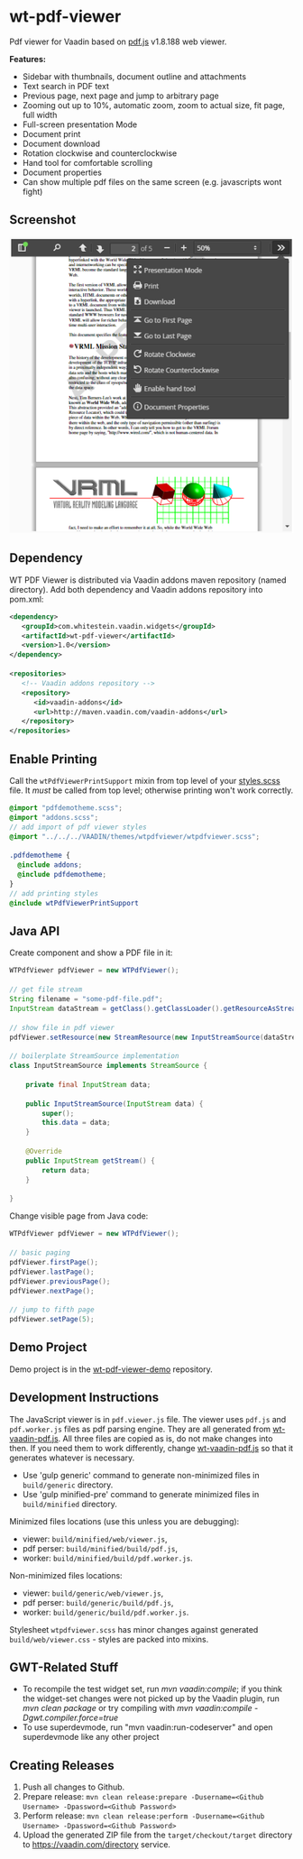 # wt-pdf-viewer

Pdf viewer for Vaadin based on [pdf.js](https://github.com/mozilla/pdf.js/) v1.8.188 web viewer.

**Features:**
* Sidebar with thumbnails, document outline and attachments
* Text search in PDF text
* Previous page, next page and jump to arbitrary page
* Zooming out up to 10%, automatic zoom, zoom to actual size, fit page, full width
* Full-screen presentation Mode
* Document print
* Document download
* Rotation clockwise and counterclockwise
* Hand tool for comfortable scrolling
* Document properties
* Can show multiple pdf files on the same screen (e.g. javascripts wont fight)

## Screenshot
![PDF Viewer with open side menu](/branding/screenshots/01-viewer-with-menu.png?raw=true "PDF Viewer with open side menu")

## Dependency
WT PDF Viewer is distributed via Vaadin addons maven repository (named directory). Add both dependency and Vaadin addons repository into pom.xml:
````xml
<dependency>
   <groupId>com.whitestein.vaadin.widgets</groupId>
   <artifactId>wt-pdf-viewer</artifactId>
   <version>1.0</version>
</dependency>

<repositories>
   <!-- Vaadin addons repository -->
   <repository>
      <id>vaadin-addons</id>
      <url>http://maven.vaadin.com/vaadin-addons</url>
   </repository>
</repositories>
````

## Enable Printing
Call the `wtPdfViewerPrintSupport` mixin from top level of your [styles.scss](https://github.com/WhitesteinTechnologies/wt-pdf-viewer-demo/blob/fe80d00e784443f4e975d8fd1dad64b4ff736a40/src/main/webapp/VAADIN/themes/pdfdemotheme/styles.scss) file. It _must_ be called from top level; otherwise printing won't work correctly.

````scss
@import "pdfdemotheme.scss";
@import "addons.scss";
// add import of pdf viewer styles
@import "../../../VAADIN/themes/wtpdfviewer/wtpdfviewer.scss";

.pdfdemotheme {
  @include addons;
  @include pdfdemotheme;
}
// add printing styles
@include wtPdfViewerPrintSupport
````


## Java API
Create component and show a PDF file in it:
````java
WTPdfViewer pdfViewer = new WTPdfViewer();

// get file stream
String filename = "some-pdf-file.pdf";
InputStream dataStream = getClass().getClassLoader().getResourceAsStream(filename);

// show file in pdf viewer
pdfViewer.setResource(new StreamResource(new InputStreamSource(dataStream), filename));

// boilerplate StreamSource implementation
class InputStreamSource implements StreamSource {

	private final InputStream data;

	public InputStreamSource(InputStream data) {
		super();
		this.data = data;
	}

	@Override
	public InputStream getStream() {
		return data;
	}

}
````

Change visible page from Java code:
````java
WTPdfViewer pdfViewer = new WTPdfViewer();

// basic paging
pdfViewer.firstPage();
pdfViewer.lastPage();
pdfViewer.previousPage();
pdfViewer.nextPage();

// jump to fifth page	
pdfViewer.setPage(5);
````

## Demo Project
Demo project is in the [wt-pdf-viewer-demo](https://github.com/WhitesteinTechnologies/wt-pdf-viewer-demo/) repository.

## Development Instructions
The JavaScript viewer is in `pdf.viewer.js` file. The viewer uses `pdf.js` and `pdf.worker.js` files as pdf parsing engine. They are all generated from [wt-vaadin-pdf.js](https://github.com/WhitesteinTechnologies/wt-vaadin-pdf.js). All three files are copied as is, do not make changes into then. If you need them to work differently, change [wt-vaadin-pdf.js](https://github.com/WhitesteinTechnologies/wt-vaadin-pdf.js) so that it generates whatever is necessary. 
* Use 'gulp generic' command to generate non-minimized files in `build/generic` directory. 
* Use 'gulp minified-pre' command to generate minimized files in `build/minified` directory. 

Minimized files locations (use this unless you are debugging):
* viewer: `build/minified/web/viewer.js`,   
* pdf perser: `build/minified/build/pdf.js`,   
* worker: `build/minified/build/pdf.worker.js`.   

Non-minimized files locations:
* viewer: `build/generic/web/viewer.js`,   
* pdf perser: `build/generic/build/pdf.js`,   
* worker: `build/generic/build/pdf.worker.js`.   

Stylesheet `wtpdfviewer.scss` has minor changes against generated `build/web/viewer.css` - styles are packed into mixins.

## GWT-Related Stuff

* To recompile the test widget set, run *mvn vaadin:compile*; if you think the widget-set changes were not picked up by the Vaadin plugin, run *mvn clean package* or try compiling with *mvn vaadin:compile -Dgwt.compiler.force=true*
* To use superdevmode, run "mvn vaadin:run-codeserver" and open superdevmode like any other project

## Creating Releases

1. Push all changes to Github.
2. Prepare release: `mvn clean release:prepare -Dusername=<Github Username> -Dpassword=<Github Password>`
3. Perform release: `mvn clean release:perform -Dusername=<Github Username> -Dpassword=<Github Password>`
4. Upload the generated ZIP file from the `target/checkout/target` directory to https://vaadin.com/directory service.
